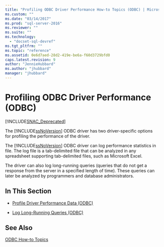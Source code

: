 ```yaml
---
title: "Profiling ODBC Driver Performance How-to Topics (ODBC) | Microsoft Docs"
ms.custom: ""
ms.date: "03/14/2017"
ms.prod: "sql-server-2016"
ms.reviewer: ""
ms.suite: ""
ms.technology: 
  - "docset-sql-devref"
ms.tgt_pltfrm: ""
ms.topic: "reference"
ms.assetid: 0e6d7aed-28d2-419e-be6a-f60d3729bfd0
caps.latest.revision: 9
author: "JennieHubbard"
ms.author: "jhubbard"
manager: "jhubbard"
---
```

# Profiling ODBC Driver Performance (ODBC)
[!INCLUDE[SNAC_Deprecated](../../includes/snac-deprecated.md)]

  The [!INCLUDE[ssNoVersion](../../includes/ssnoversion-md.md)] ODBC driver has two driver-specific options for profiling the performance of the driver.  
  
 The [!INCLUDE[ssNoVersion](../../includes/ssnoversion-md.md)] ODBC driver can log performance statistics in file. The log file is a tab-delimited file that can be analyzed in any spreadsheet supporting tab-delimited files, such as Microsoft Excel.  
  
 The driver can also log long-running queries (queries that do not get a response from the server in a specified length of time). These queries can later be analyzed by programmers and database administrators.  
  
## In This Section  
  
-   [Profile Driver Performance Data &#40;ODBC&#41;](../../relational-databases/native-client-odbc-how-to/profiling-odbc-driver-performance-data.md)  
  
-   [Log Long-Running Queries &#40;ODBC&#41;](../../relational-databases/native-client-odbc-how-to/profiling-odbc-driver-performance-data-log-long-running-queries.md)  
  
## See Also  
 [ODBC How-to Topics](../../relational-databases/native-client-odbc-how-to/odbc-how-to-topics.md)  
  
  
